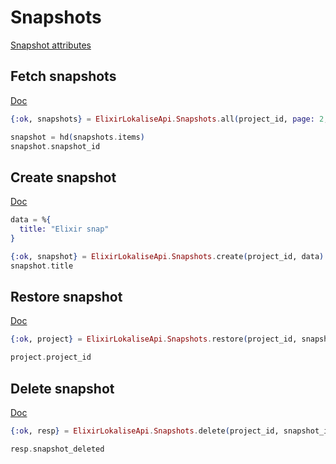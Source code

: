 # Snapshots

[Snapshot attributes](https://app.lokalise.com/api2docs/curl/#object-snapshots)

## Fetch snapshots

[Doc](https://app.lokalise.com/api2docs/curl/#transition-list-all-snapshots-get)

```elixir
{:ok, snapshots} = ElixirLokaliseApi.Snapshots.all(project_id, page: 2, limit: 1)

snapshot = hd(snapshots.items)
snapshot.snapshot_id
```

## Create snapshot

[Doc](https://app.lokalise.com/api2docs/curl/#transition-create-a-snapshot-post)

```elixir
data = %{
  title: "Elixir snap"
}

{:ok, snapshot} = ElixirLokaliseApi.Snapshots.create(project_id, data)
snapshot.title
```

## Restore snapshot

[Doc](https://app.lokalise.com/api2docs/curl/#transition-restore-a-snapshot-post)

```elixir
{:ok, project} = ElixirLokaliseApi.Snapshots.restore(project_id, snapshot_id)

project.project_id
```

## Delete snapshot

[Doc](https://app.lokalise.com/api2docs/curl/#transition-delete-a-snapshot-delete)

```elixir
{:ok, resp} = ElixirLokaliseApi.Snapshots.delete(project_id, snapshot_id)

resp.snapshot_deleted
```

